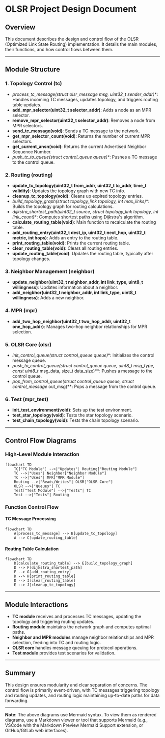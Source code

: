 # OLSR Project Design Document

## Overview
This document describes the design and control flow of the OLSR (Optimized Link State Routing) implementation. It details the main modules, their functions, and how control flows between them.

---

## Module Structure

### 1. Topology Control (tc)
- **process_tc_message(struct olsr_message* msg, uint32_t sender_addr)**: Handles incoming TC messages, updates topology, and triggers routing table updates.
- **add_mpr_selector(uint32_t selector_addr)**: Adds a node as an MPR selector.
- **remove_mpr_selector(uint32_t selector_addr)**: Removes a node from MPR selectors.
- **send_tc_message(void)**: Sends a TC message to the network.
- **get_mpr_selector_count(void)**: Returns the number of current MPR selectors.
- **get_current_ansn(void)**: Returns the current Advertised Neighbor Sequence Number.
- **push_tc_to_queue(struct control_queue* queue)**: Pushes a TC message to the control queue.

### 2. Routing (routing)
- **update_tc_topology(uint32_t from_addr, uint32_t to_addr, time_t validity)**: Updates the topology graph with new TC info.
- **cleanup_tc_topology(void)**: Cleans up expired topology entries.
- **build_topology_graph(struct topology_link* topology, int max_links)**: Builds the topology graph for routing calculations.
- **dijkstra_shortest_path(uint32_t source, struct topology_link* topology, int link_count)**: Computes shortest paths using Dijkstra's algorithm.
- **calculate_routing_table(void)**: Main function to recalculate the routing table.
- **add_routing_entry(uint32_t dest_ip, uint32_t next_hop, uint32_t metric, int hops)**: Adds an entry to the routing table.
- **print_routing_table(void)**: Prints the current routing table.
- **clear_routing_table(void)**: Clears all routing entries.
- **update_routing_table(void)**: Updates the routing table, typically after topology changes.

### 3. Neighbor Management (neighbor)
- **update_neighbor(uint32_t neighbor_addr, int link_type, uint8_t willingness)**: Updates information about a neighbor.
- **add_neigbhor(uint32_t neighbor_addr, int link_type, uint8_t willingness)**: Adds a new neighbor.

### 4. MPR (mpr)
- **add_two_hop_neighbor(uint32_t two_hop_addr, uint32_t one_hop_addr)**: Manages two-hop neighbor relationships for MPR selection.

### 5. OLSR Core (olsr)
- **init_control_queue(struct control_queue* queue)**: Initializes the control message queue.
- **push_to_control_queue(struct control_queue* queue, uint8_t msg_type, const uint8_t* msg_data, size_t data_size)**: Pushes a message to the control queue.
- **pop_from_control_queue(struct control_queue* queue, struct control_message* out_msg)**: Pops a message from the control queue.

### 6. Test (mpr_test)
- **init_test_environment(void)**: Sets up the test environment.
- **test_star_topology(void)**: Tests the star topology scenario.
- **test_chain_topology(void)**: Tests the chain topology scenario.

---

## Control Flow Diagrams

### High-Level Module Interaction

```mermaid
flowchart TD
    TC["TC Module"] -->|"Updates"| Routing["Routing Module"]
    TC -->|"Uses"| Neighbor["Neighbor Module"]
    TC -->|"Uses"| MPR["MPR Module"]
    Routing -->|"Reads/Writes"| OLSR["OLSR Core"]
    OLSR -->|"Queues"| TC
    Test["Test Module"] -->|"Tests"| TC
    Test -->|"Tests"| Routing
```

### Function Control Flow

#### TC Message Processing

```mermaid
flowchart TD
    A[process_tc_message] --> B[update_tc_topology]
    A --> C[update_routing_table]
```

#### Routing Table Calculation

```mermaid
flowchart TD
    D[calculate_routing_table] --> E[build_topology_graph]
    D --> F[dijkstra_shortest_path]
    F --> G[add_routing_entry]
    D --> H[print_routing_table]
    D --> I[clear_routing_table]
    E --> J[cleanup_tc_topology]
```

---

## Module Interactions
- **TC module** receives and processes TC messages, updating the topology and triggering routing updates.
- **Routing module** maintains the network graph and computes optimal paths.
- **Neighbor and MPR modules** manage neighbor relationships and MPR selection, feeding into TC and routing logic.
- **OLSR core** handles message queuing for protocol operations.
- **Test module** provides test scenarios for validation.

---

## Summary
This design ensures modularity and clear separation of concerns. The control flow is primarily event-driven, with TC messages triggering topology and routing updates, and routing logic maintaining up-to-date paths for data forwarding.

---

**Note:** The above diagrams use Mermaid syntax. To view them as rendered diagrams, use a Markdown viewer or tool that supports Mermaid (e.g., VSCode with the Markdown Preview Mermaid Support extension, or GitHub/GitLab web interfaces).

